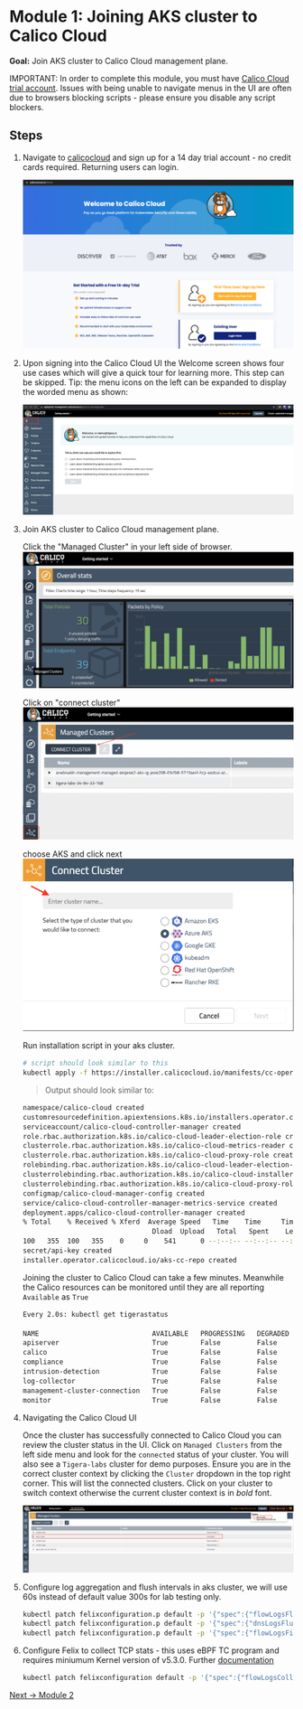 # Module 1: Joining AKS cluster to Calico Cloud

**Goal:** Join AKS cluster to Calico Cloud management plane.

IMPORTANT: In order to complete this module, you must have [Calico Cloud trial account](https://www.calicocloud.io/?utm_campaign=calicocloud&utm_medium=digital&utm_source=microsoft). Issues with being unable to navigate menus in the UI are often due to browsers blocking scripts - please ensure you disable any script blockers.

## Steps

1. Navigate to [calicocloud](https://www.calicocloud.io/?utm_campaign=calicocloud&utm_medium=digital&utm_source=microsoft) and sign up for a 14 day trial account - no credit cards required. Returning users can login.

   ![calico-cloud-login](../img/calico-cloud-login.png)

2. Upon signing into the Calico Cloud UI the Welcome screen shows four use cases which will give a quick tour for learning more. This step can be skipped. Tip: the menu icons on the left can be expanded to display the worded menu as shown:

   ![expand-menu](../img/expand-menu.png)


3. Join AKS cluster to Calico Cloud management plane.
    
    Click the "Managed Cluster" in your left side of browser.
    ![managed-cluster](../img/managed-cluster.png)
    
    Click on "connect cluster"
     ![connect-cluster](../img/connect-cluster.png)

    choose AKS and click next
      ![choose-aks](../img/choose-aks.png)


    Run installation script in your aks cluster. 
    ```bash
    # script should look similar to this
    kubectl apply -f https://installer.calicocloud.io/manifests/cc-operator/latest/deploy.yaml && curl -H "Authorization: Bearer xxxxxxxxxxxx" "https://www.calicocloud.io/api/managed-cluster/deploy.yaml" | kubectl apply -f -
    ```
    > Output should look similar to:
    ```bash
    namespace/calico-cloud created
    customresourcedefinition.apiextensions.k8s.io/installers.operator.calicocloud.io created
    serviceaccount/calico-cloud-controller-manager created
    role.rbac.authorization.k8s.io/calico-cloud-leader-election-role created
    clusterrole.rbac.authorization.k8s.io/calico-cloud-metrics-reader created
    clusterrole.rbac.authorization.k8s.io/calico-cloud-proxy-role created
    rolebinding.rbac.authorization.k8s.io/calico-cloud-leader-election-rolebinding created
    clusterrolebinding.rbac.authorization.k8s.io/calico-cloud-installer-rbac created
    clusterrolebinding.rbac.authorization.k8s.io/calico-cloud-proxy-rolebinding created
    configmap/calico-cloud-manager-config created
    service/calico-cloud-controller-manager-metrics-service created
    deployment.apps/calico-cloud-controller-manager created
    % Total    % Received % Xferd  Average Speed   Time    Time     Time  Current
                                    Dload  Upload   Total   Spent    Left  Speed
    100   355  100   355    0     0    541      0 --:--:-- --:--:-- --:--:--   541
    secret/api-key created
    installer.operator.calicocloud.io/aks-cc-repo created
    ```
    Joining the cluster to Calico Cloud can take a few minutes. Meanwhile the Calico resources can be monitored until they are all reporting `Available` as `True`

    ```bash
    Every 2.0s: kubectl get tigerastatus                                                                                                                    

    NAME                            AVAILABLE   PROGRESSING   DEGRADED   SINCE
    apiserver                       True        False         False      96s
    calico                          True        False         False      16s
    compliance                      True        False         False      21s
    intrusion-detection             True        False         False      41s
    log-collector                   True        False         False      21s
    management-cluster-connection   True        False         False      51s
    monitor                         True        False         False      2m1s
    ```

4. Navigating the Calico Cloud UI

    Once the cluster has successfully connected to Calico Cloud you can review the cluster status in the UI. Click on `Managed Clusters` from the left side menu and look for the `connected` status of your cluster. You will also see a `Tigera-labs` cluster for demo purposes. Ensure you are in the correct cluster context by clicking the `Cluster` dropdown in the top right corner. This will list the connected clusters. Click on your cluster to switch context otherwise the current cluster context is in *bold* font.
    
    ![cluster-selection](../img/cluster-selection.png)

5. Configure log aggregation and flush intervals in aks cluster, we will use 60s instead of default value 300s for lab testing only.   

    ```bash
    kubectl patch felixconfiguration.p default -p '{"spec":{"flowLogsFlushInterval":"10s"}}'
    kubectl patch felixconfiguration.p default -p '{"spec":{"dnsLogsFlushInterval":"10s"}}'
    kubectl patch felixconfiguration.p default -p '{"spec":{"flowLogsFileAggregationKindForAllowed":1}}'
    ```

6. Configure Felix to collect TCP stats - this uses eBPF TC program and requires miniumum Kernel version of v5.3.0. Further [documentation](https://docs.tigera.io/visibility/elastic/flow/tcpstats)

    ```bash
    kubectl patch felixconfiguration default -p '{"spec":{"flowLogsCollectTcpStats":true}}'
    ```

[Next -> Module 2](../calicocloud/configuring-demo-apps.md)
